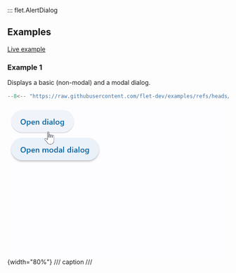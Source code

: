 ::: flet.AlertDialog

## Examples

[Live example](https://flet-controls-gallery.fly.dev/dialogs/alertdialog)

### Example 1

Displays a basic (non-modal) and a modal dialog.

```python
--8<-- "https://raw.githubusercontent.com/flet-dev/examples/refs/heads/v1/python/controls/dialogs-alerts-panels/alert-dialog/dialogs.py"
```

![Example 1](../../../assets/controls/alert-dialog/example-1.gif){width="80%"}
/// caption
///
